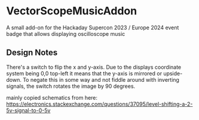 # VectorScopeMusicAddon
A small add-on for the Hackaday Supercon 2023 / Europe 2024 event badge that allows displaying oscilloscope music

## Design Notes
There's a switch to flip the x and y-axis. Due to the displays coordinate system being 0,0 top-left it means that the y-axis is mirrored or upside-down. To negate this in some way and not fiddle around with inverting signals, the switch rotates the image by 90 degrees.

mainly copied schematics from here:
https://electronics.stackexchange.com/questions/37095/level-shifting-a-2-5v-signal-to-0-5v

